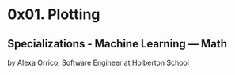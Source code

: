 # 0x01. Plotting

## Specializations - Machine Learning ― Math

by Alexa Orrico, Software Engineer at Holberton School
